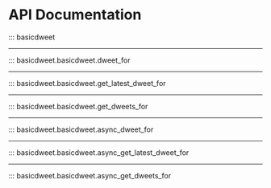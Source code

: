 # API Documentation

::: basicdweet

---

::: basicdweet.basicdweet.dweet_for

---

::: basicdweet.basicdweet.get_latest_dweet_for

---

::: basicdweet.basicdweet.get_dweets_for

---

::: basicdweet.basicdweet.async_dweet_for

---

::: basicdweet.basicdweet.async_get_latest_dweet_for

---

::: basicdweet.basicdweet.async_get_dweets_for
